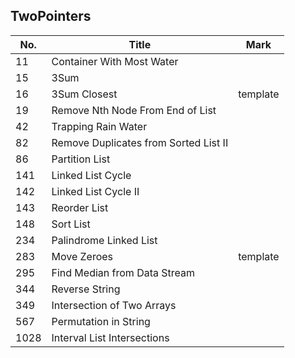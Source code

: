 ## TwoPointers
| No.  | Title                                                       | Mark |
|------|-------------------------------------------------------------|------|
| 11   | Container With Most Water             |          |
| 15   | 3Sum                                  |          |
| 16   | 3Sum Closest                          | template |
| 19   | Remove Nth Node From End of List      |          |
| 42   | Trapping Rain Water                   |          |
| 82   | Remove Duplicates from Sorted List II |          |
| 86   | Partition List                        |          |
| 141  | Linked List Cycle                     |          |
| 142  | Linked List Cycle II                  |          |
| 143  | Reorder List                          |          |
| 148  | Sort List                             |          |
| 234  | Palindrome Linked List                |          |
| 283  | Move Zeroes                           | template |
| 295  | Find Median from Data Stream          |          |
| 344  | Reverse String                        |          |
| 349  | Intersection of Two Arrays            |          |
| 567  | Permutation in String                 |          |
| 1028 | Interval List Intersections           |          |
